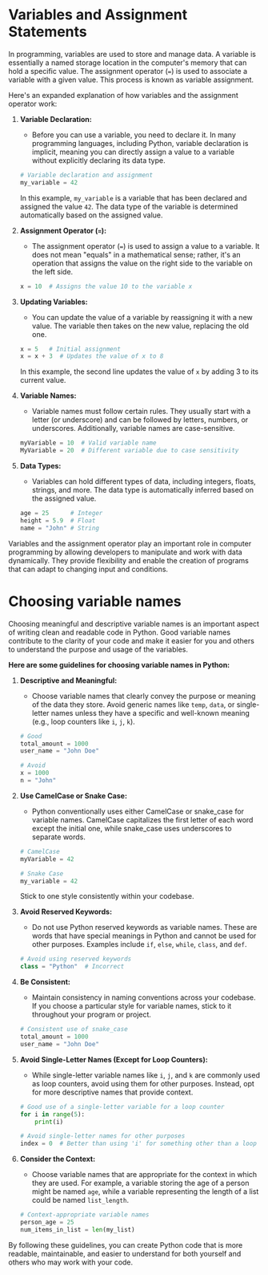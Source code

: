 # Variables and Assignment Statements

In programming, variables are used to store and manage data. A variable is essentially a named storage location in the computer's memory that can hold a specific value. The assignment operator (`=`) is used to associate a variable with a given value. This process is known as variable assignment.

Here's an expanded explanation of how variables and the assignment operator work:

1. **Variable Declaration:**
   - Before you can use a variable, you need to declare it. In many programming languages, including Python, variable declaration is implicit, meaning you can directly assign a value to a variable without explicitly declaring its data type.

   ```python
   # Variable declaration and assignment
   my_variable = 42
   ```

   In this example, `my_variable` is a variable that has been declared and assigned the value `42`. The data type of the variable is determined automatically based on the assigned value.

2. **Assignment Operator (`=`):**
   - The assignment operator (`=`) is used to assign a value to a variable. It does not mean "equals" in a mathematical sense; rather, it's an operation that assigns the value on the right side to the variable on the left side.

   ```python
   x = 10  # Assigns the value 10 to the variable x
   ```

3. **Updating Variables:**
   - You can update the value of a variable by reassigning it with a new value. The variable then takes on the new value, replacing the old one.

   ```python
   x = 5   # Initial assignment
   x = x + 3  # Updates the value of x to 8
   ```

   In this example, the second line updates the value of `x` by adding 3 to its current value.

4. **Variable Names:**
   - Variable names must follow certain rules. They usually start with a letter (or underscore) and can be followed by letters, numbers, or underscores. Additionally, variable names are case-sensitive.

   ```python
   myVariable = 10  # Valid variable name
   MyVariable = 20  # Different variable due to case sensitivity
   ```

5. **Data Types:**
   - Variables can hold different types of data, including integers, floats, strings, and more. The data type is automatically inferred based on the assigned value.

   ```python
   age = 25      # Integer
   height = 5.9  # Float
   name = "John" # String
   ```

Variables and the assignment operator play an important role in computer programming by allowing developers to manipulate and work with data dynamically. They provide flexibility and enable the creation of programs that can adapt to changing input and conditions.

# Choosing variable names

Choosing meaningful and descriptive variable names is an important aspect of writing clean and readable code in Python. Good variable names contribute to the clarity of your code and make it easier for you and others to understand the purpose and usage of the variables. 

**Here are some guidelines for choosing variable names in Python:**

1. **Descriptive and Meaningful:**
   - Choose variable names that clearly convey the purpose or meaning of the data they store. Avoid generic names like `temp`, `data`, or single-letter names unless they have a specific and well-known meaning (e.g., loop counters like `i`, `j`, `k`).

   ```python
   # Good
   total_amount = 1000
   user_name = "John Doe"

   # Avoid
   x = 1000
   n = "John"
   ```

2. **Use CamelCase or Snake Case:**
   - Python conventionally uses either CamelCase or snake_case for variable names. CamelCase capitalizes the first letter of each word except the initial one, while snake_case uses underscores to separate words.

   ```python
   # CamelCase
   myVariable = 42

   # Snake Case
   my_variable = 42
   ```

   Stick to one style consistently within your codebase.

3. **Avoid Reserved Keywords:**
   - Do not use Python reserved keywords as variable names. These are words that have special meanings in Python and cannot be used for other purposes. Examples include `if`, `else`, `while`, `class`, and `def`.

   ```python
   # Avoid using reserved keywords
   class = "Python"  # Incorrect
   ```

4. **Be Consistent:**
   - Maintain consistency in naming conventions across your codebase. If you choose a particular style for variable names, stick to it throughout your program or project.

   ```python
   # Consistent use of snake_case
   total_amount = 1000
   user_name = "John Doe"
   ```

5. **Avoid Single-Letter Names (Except for Loop Counters):**
   - While single-letter variable names like `i`, `j`, and `k` are commonly used as loop counters, avoid using them for other purposes. Instead, opt for more descriptive names that provide context.

   ```python
   # Good use of a single-letter variable for a loop counter
   for i in range(5):
       print(i)

   # Avoid single-letter names for other purposes
   index = 0  # Better than using 'i' for something other than a loop counter
   ```

6. **Consider the Context:**
   - Choose variable names that are appropriate for the context in which they are used. For example, a variable storing the age of a person might be named `age`, while a variable representing the length of a list could be named `list_length`.

   ```python
   # Context-appropriate variable names
   person_age = 25
   num_items_in_list = len(my_list)
   ```

By following these guidelines, you can create Python code that is more readable, maintainable, and easier to understand for both yourself and others who may work with your code.
